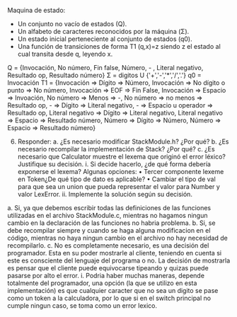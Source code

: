 Maquina de estado:
- Un conjunto no vacío de estados (Q).
- Un alfabeto de caracteres reconocidos por la máquina (Σ).
- Un estado inicial perteneciente al conjunto de estados (q0).
- Una función de transiciones de forma T1 (q,x)=z siendo z el estado al cual transita desde q, leyendo x.

Q = {Invocación, No número, Fin false, Número, - , Literal negativo, Resultado op, Resultado número}
Σ = digitos U {'+','-','*','/','.'}
q0 = Invocación
T1 = {Invocación => Dígito => Número, Invocación => No dígito o punto => No número, Invocación => EOF => Fin False, Invocación => Espacio => Invoación, No número => Menos => -, No número => no menos => Resultado op, - => Dígito => Literal negativo, - => Espacio u operador => Resultado op, Literal negativo => Dígito => Literal negativo, Literal negativo => Espacio => Resultado número, Número => Dígito => Número, Número => Espacio => Resultado número}


6. Responder:
a. ¿Es necesario modificar StackModule.h? ¿Por qué?
b. ¿Es necesario recompilar la implementación de Stack? ¿Por qué?
c. ¿Es necesario que Calculator muestre el lexema que originó el error
léxico? Justifique su decisión.
i. Si decide hacerlo, ¿de qué forma debería exponerse el lexema?
Algunas opciones:
• Tercer componente lexeme en Token¿De qué tipo de dato es
aplicable?
• Cambiar el tipo de val para que sea un union que pueda
representar el valor para Number y valor LexError.
ii. Implemente la solución según su decisión.

a. Si, ya que debemos escribir todas las definiciones de las funciones utilizadas en el archivo StackModule.c, mientras no hagamos ningun cambio en la declaración de las funciones no habria problema.
b. Si, se debe recompilar siempre y cuando se haga alguna modificacion en el código, mientras no haya ningun cambio en el archivo no hay necesidad de recompilarlo.
c. No es completamente necesario, es una decisión del programador. Esta en su poder mostrarle al cliente, teniendo en cuenta si este es consciente del lenguaje del programa o no. La decisión de mostrarla es pensar que el cliente puede equivocarse tipeando y quizas puede pasarse por alto el error.
    i. Podria haber muchas maneras, depende totalmente del programador, una opción (la que se utilizo en esta implementación) es que cualquier caracter que no sea un digito se pase como un token a la calculadora, por lo que si en el switch principal no cumple ningun caso, se toma como un error lexico.



